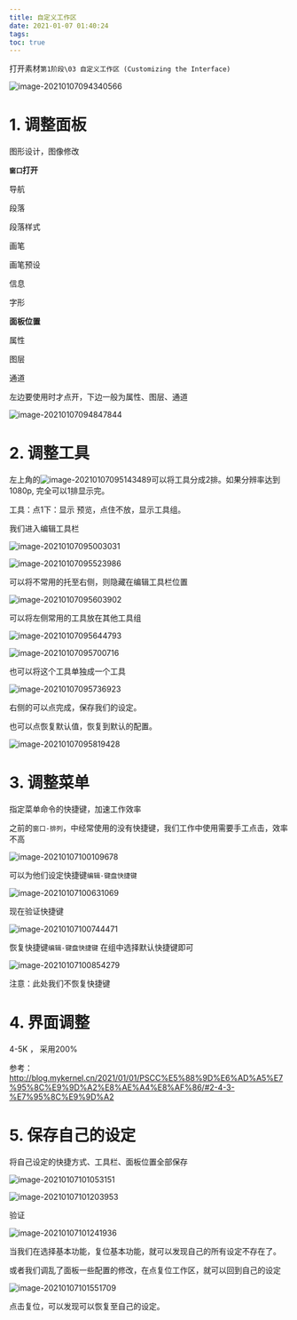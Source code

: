 ```yaml
---
title: 自定义工作区
date: 2021-01-07 01:40:24
tags:
toc: true
---
```




打开素材`第1阶段\03 自定义工作区 (Customizing the Interface)`

![image-20210107094340566](http://myapp.img.mykernel.cn/image-20210107094340566.png)



# 1. 调整面板

图形设计，图像修改



**`窗口`打开**

导航

段落

段落样式

画笔

画笔预设

信息

字形

**面板位置**

属性

图层

通道



左边要使用时才点开，下边一般为属性、图层、通道

![image-20210107094847844](http://myapp.img.mykernel.cn/image-20210107094847844.png)



# 2. 调整工具



左上角的![image-20210107095143489](http://myapp.img.mykernel.cn/image-20210107095143489.png)可以将工具分成2排。如果分辨率达到1080p, 完全可以1排显示完。



工具：点1下：显示 预览，点住不放，显示工具组。



我们进入编辑工具栏



![image-20210107095003031](http://myapp.img.mykernel.cn/image-20210107095003031.png)





![image-20210107095523986](http://myapp.img.mykernel.cn/image-20210107095523986.png)

可以将不常用的托至右侧，则隐藏在编辑工具栏位置

![image-20210107095603902](http://myapp.img.mykernel.cn/image-20210107095603902.png)

可以将左侧常用的工具放在其他工具组

![image-20210107095644793](http://myapp.img.mykernel.cn/image-20210107095644793.png)

![image-20210107095700716](http://myapp.img.mykernel.cn/image-20210107095700716.png)

也可以将这个工具单独成一个工具

![image-20210107095736923](http://myapp.img.mykernel.cn/image-20210107095736923.png)

右侧的可以点完成，保存我们的设定。

也可以点恢复默认值，恢复到默认的配置。

![image-20210107095819428](http://myapp.img.mykernel.cn/image-20210107095819428.png)

# 3. 调整菜单

指定菜单命令的快捷键，加速工作效率



之前的`窗口-排列`，中经常使用的没有快捷键，我们工作中使用需要手工点击，效率不高

![image-20210107100109678](http://myapp.img.mykernel.cn/image-20210107100109678.png)

可以为他们设定快捷键`编辑-键盘快捷键`

![image-20210107100631069](http://myapp.img.mykernel.cn/image-20210107100631069.png)

现在验证快捷键

![image-20210107100744471](http://myapp.img.mykernel.cn/image-20210107100744471.png)

恢复快捷键`编辑-键盘快捷键` 在组中选择默认快捷键即可

![image-20210107100854279](http://myapp.img.mykernel.cn/image-20210107100854279.png)

注意：此处我们不恢复快捷键



# 4. 界面调整

4-5K ， 采用200%

参考：http://blog.mykernel.cn/2021/01/01/PSCC%E5%88%9D%E6%AD%A5%E7%95%8C%E9%9D%A2%E8%AE%A4%E8%AF%86/#2-4-3-%E7%95%8C%E9%9D%A2





# 5. 保存自己的设定

将自己设定的快捷方式、工具栏、面板位置全部保存

![image-20210107101053151](http://myapp.img.mykernel.cn/image-20210107101053151.png)

![image-20210107101203953](http://myapp.img.mykernel.cn/image-20210107101203953.png)

验证

![image-20210107101241936](http://myapp.img.mykernel.cn/image-20210107101241936.png)

当我们在选择基本功能，复位基本功能，就可以发现自己的所有设定不存在了。

或者我们调乱了面板一些配置的修改，在点复位工作区，就可以回到自己的设定

![image-20210107101551709](http://myapp.img.mykernel.cn/image-20210107101551709.png)

点击复位，可以发现可以恢复至自己的设定。



